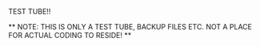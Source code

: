 TEST TUBE!! 

** NOTE: THIS IS ONLY A TEST TUBE, BACKUP FILES ETC. NOT A PLACE FOR ACTUAL CODING TO RESIDE! **


